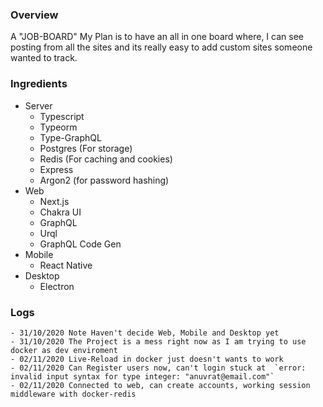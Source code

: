 ### Overview

A "JOB-BOARD"
My Plan is to have an all in one board where,
I can see posting from all the sites and its really
easy to add custom sites someone wanted to track.

### Ingredients

- Server
  - Typescript
  - Typeorm
  - Type-GraphQL
  - Postgres (For storage)
  - Redis (For caching and cookies)
  - Express
  - Argon2 (for password hashing)
- Web
  - Next.js
  - Chakra UI
  - GraphQL
  - Urql
  - GraphQL Code Gen
- Mobile
  - React Native
- Desktop
  - Electron

### Logs

    - 31/10/2020 Note Haven't decide Web, Mobile and Desktop yet
    - 31/10/2020 The Project is a mess right now as I am trying to use docker as dev enviroment
    - 02/11/2020 Live-Reload in docker just doesn't wants to work
    - 02/11/2020 Can Register users now, can't login stuck at  `error: invalid input syntax for type integer: "anuvrat@email.com"`
    - 02/11/2020 Connected to web, can create accounts, working session middleware with docker-redis
